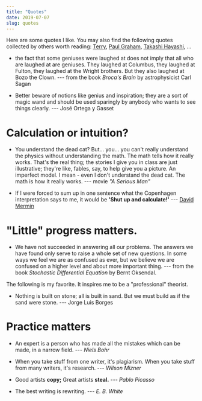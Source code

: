```yaml
---
title: "Quotes"
date: 2019-07-07
slug: quotes
---
```


Here are some quotes I like. You may also find the following
quotes collected by others worth reading: [Terry](https://www.math.ucla.edu/~tao/quotes.html), [Paul Graham](http://www.paulgraham.com/quo.html), [Takashi Hayashi](https://sites.google.com/site/tkshhysh/home/quotes), ... 

- the fact that some geniuses were laughed at does not imply that all who are laughed at are geniuses. They laughed at Columbus, they laughed at Fulton, they laughed at the Wright brothers. But they also laughed at Bozo the Clown. --- from the book *Broca's Brain* by astrophysicist Carl Sagan

- Better beware of notions like genius and inspiration; they are a sort of magic wand and should be used sparingly by anybody who wants to see things clearly. --- José Ortega y Gasset
 

# Calculation or intuition?

- You understand the dead cat? But... you... you can't really understand the physics without understanding the math. The math tells how it really works. That's the real thing; the stories I give you in class are just illustrative; they're like, fables, say, to help give you a picture. An imperfect model. I mean - even I don't understand the dead cat. The math is how it really works. --- movie *"A Serious Man"* 

- If I were forced to sum up in one sentence what the Copenhagen interpretation says to me, it would be **'Shut up and calculate!'** --- [David Mermin](https://en.wikiquote.org/wiki/David_Mermin)

# "Little" progress matters.

- We have not succeeded in answering all our problems. The answers we have found only serve to raise a whole set of new questions. In some ways we feel we are as confused as ever, but we believe we are confused on a higher level and about more important thing. 
--- from the book *Stochastic Differential Equation* by Bernt Oksendal.

The following is my favorite. It inspires me to be a "professional" theorist. 

- Nothing is built on stone; all is built in sand. But we must build as if the sand were stone. --- Jorge Luis Borges

# Practice matters

- An expert is a person who has made all the mistakes which can be made, in a narrow field. --- *Niels Bohr*

- When you take stuff from one writer, it's plagiarism. When you take stuff from many writers, it's research. --- *Wilson Mizner*

- Good artists **copy;** Great artists **steal.** --- *Pablo Picasso*

- The best writing is rewriting.
--- *E. B. White*
